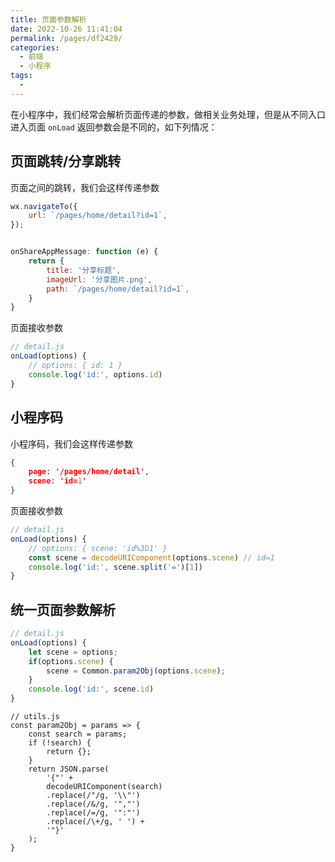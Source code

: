 ```yaml
---
title: 页面参数解析
date: 2022-10-26 11:41:04
permalink: /pages/df2429/
categories:
  - 前端
  - 小程序
tags:
  - 
---
```

在小程序中，我们经常会解析页面传递的参数，做相关业务处理，但是从不同入口进入页面 `onLoad` 返回参数会是不同的，如下列情况：

## 页面跳转/分享跳转

页面之间的跳转，我们会这样传递参数

```js
wx.navigateTo({
    url: `/pages/home/detail?id=1`,
});


onShareAppMessage: function (e) {
    return {
        title: '分享标题',
        imageUrl: '分享图片.png',
        path: `/pages/home/detail?id=1`,
    }
}
```

页面接收参数

```js
// detail.js
onLoad(options) {
    // options: { id: 1 }
    console.log('id:', options.id)
}
```

## 小程序码

小程序码，我们会这样传递参数

```json
{
    page: '/pages/home/detail',
    scene: 'id=1'
}
```
页面接收参数

```js
// detail.js
onLoad(options) {
    // options: { scene: 'id%3D1' }
    const scene = decodeURIComponent(options.scene) // id=1
    console.log('id:', scene.split('=')[1])
}
```


## 统一页面参数解析

```js
// detail.js
onLoad(options) {
    let scene = options;
    if(options.scene) {
        scene = Common.param2Obj(options.scene);
    }
    console.log('id:', scene.id)
}
```

```JS
// utils.js
const param2Obj = params => {
    const search = params;
    if (!search) {
        return {};
    }
    return JSON.parse(
        '{"' +
        decodeURIComponent(search)
        .replace(/"/g, '\\"')
        .replace(/&/g, '","')
        .replace(/=/g, '":"')
        .replace(/\+/g, ' ') +
        '"}'
    );
}
```

